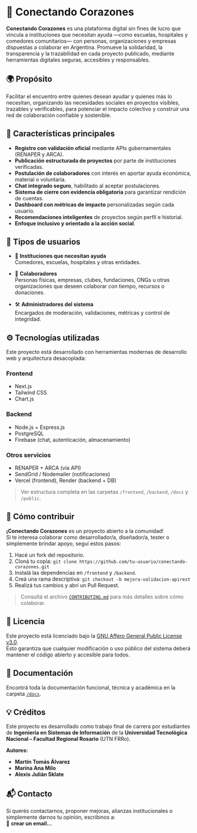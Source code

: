 # 🤝 Conectando Corazones

**Conectando Corazones** es una plataforma digital sin fines de lucro que vincula a instituciones que necesitan ayuda —como escuelas, hospitales y comedores comunitarios— con personas, organizaciones y empresas dispuestas a colaborar en Argentina. Promueve la solidaridad, la transparencia y la trazabilidad en cada proyecto publicado, mediante herramientas digitales seguras, accesibles y responsables.

## 🌍 Propósito

Facilitar el encuentro entre quienes desean ayudar y quienes más lo necesitan, organizando las necesidades sociales en proyectos visibles, trazables y verificables, para potenciar el impacto colectivo y construir una red de colaboración confiable y sostenible.

## 🔑 Características principales

- **Registro con validación oficial** mediante APIs gubernamentales (RENAPER y ARCA).
- **Publicación estructurada de proyectos** por parte de instituciones verificadas.
- **Postulación de colaboradores** con interés en aportar ayuda económica, material o voluntaria.
- **Chat integrado seguro**, habilitado al aceptar postulaciones.
- **Sistema de cierre con evidencia obligatoria** para garantizar rendición de cuentas.
- **Dashboard con métricas de impacto** personalizadas según cada usuario.
- **Recomendaciones inteligentes** de proyectos según perfil e historial.
- **Enfoque inclusivo y orientado a la acción social**.

## 👥 Tipos de usuarios

- 🏫 **Instituciones que necesitan ayuda**  
  Comedores, escuelas, hospitales y otras entidades.

- 🤲 **Colaboradores**  
  Personas físicas, empresas, clubes, fundaciones, ONGs u otras organizaciones que deseen colaborar con tiempo, recursos o donaciones.

- 🛠️ **Administradores del sistema**  
  Encargados de moderación, validaciones, métricas y control de integridad.

## ⚙️ Tecnologías utilizadas

Este proyecto está desarrollado con herramientas modernas de desarrollo web y arquitectura desacoplada:

### **Frontend**  
- Next.js  
- Tailwind CSS  
- Chart.js

### **Backend**  
- Node.js + Express.js  
- PostgreSQL  
- Firebase (chat, autenticación, almacenamiento)

### **Otros servicios**  
- RENAPER + ARCA (vía API)  
- SendGrid / Nodemailer (notificaciones)  
- Vercel (frontend), Render (backend + DB)

> Ver estructura completa en las carpetas `/frontend`, `/backend`, `/docs` y `/public`.

## 🚀 Cómo contribuir

**¡Conectando Corazones** es un proyecto abierto a la comunidad!  
Si te interesa colaborar como desarrollador/a, diseñador/a, tester o simplemente brindar apoyo, seguí estos pasos:

1. Hacé un fork del repositorio.
2. Cloná tu copia: `git clone https://github.com/tu-usuario/conectando-corazones.git`
3. Instalá las dependencias en `/frontend` y `/backend`.
4. Creá una rama descriptiva: `git checkout -b mejora-validacion-apirest`
5. Realizá tus cambios y abrí un Pull Request.

> Consultá el archivo [`CONTRIBUTING.md`](./CONTRIBUTING.md) para más detalles sobre cómo colaborar.

## 🧩 Licencia

Este proyecto está licenciado bajo la [GNU Affero General Public License v3.0](./LICENSE).  
Esto garantiza que cualquier modificación o uso público del sistema deberá mantener el código abierto y accesible para todos.

## 📄 Documentación

Encontrá toda la documentación funcional, técnica y académica en la carpeta [`/docs`](./docs).

## 💡 Créditos

Este proyecto es desarrollado como trabajo final de carrera por estudiantes de **Ingeniería en Sistemas de Información** de la **Universidad Tecnológica Nacional – Facultad Regional Rosario** (UTN FRRo).

**Autores:**  
- **Martín Tomás Álvarez**  
- **Marina Ana Milo**  
- **Alexis Julián Sklate**

## 📬 Contacto

Si querés contactarnos, proponer mejoras, alianzas institucionales o simplemente darnos tu opinión, escribinos a:  
📩 **crear un email...**